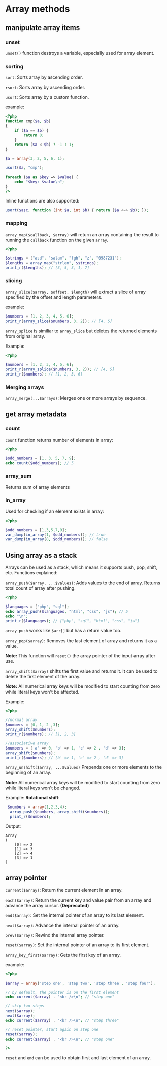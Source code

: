 # Array methods

## manipulate array items
### unset
`unset()` function destroys a variable, especially used for array element.

### sorting
`sort`: Sorts array by ascending order.

`rsort`: Sorts array by ascending order.

`usort`: Sorts array by a custom function.

example:
```php
<?php
function cmp($a, $b)
{
    if ($a == $b) {
        return 0;
    }
    return ($a < $b) ? -1 : 1;
}

$a = array(3, 2, 5, 6, 1);

usort($a, "cmp");

foreach ($a as $key => $value) {
    echo "$key: $value\n";
}
?>
```
Inline functions are also supported:
```php
usort($asc, function (int $a, int $b) { return ($a <=> $b); });
```

### mapping
`array_map($callback, $array)` will return an array containing the result to running the `callback` function on the given `array`.
```php
<?php

$strings = ["asd", "salam", "fgh", "z", "0987231"];
$lengths = array_map("strlen", $strings);
print_r($lengths); // [3, 5, 3, 1, 7]
```

### slicing
`array_slice($array, $offset, $length)` will extract a slice of array specified by the offset and length parameters.

example:
```php
$numbers = [1, 2, 3, 4, 5, 6];
print_r(array_slice($numbers, 3, 2)); // [4, 5]
```

`array_splice` is similiar to `array_slice` but deletes the returned elements from original array.

Example:
```php
<?php

$numbers = [1, 2, 3, 4, 5, 6];
print_r(array_splice($numbers, 3, 2)); // [4, 5]
print_r($numbers); // [1, 2, 3, 6]
```
### Merging arrays
`array_merge(...$arrays)`: Merges one or more arrays by sequence.

## get array metadata
### count
`count` function returns number of elements in array:
```php
<?php

$odd_numbers = [1, 3, 5, 7, 9];
echo count($odd_numbers); // 5
```

### array_sum
Returns sum of array elements

### in_array
Used for checking if an element exists in array:
```php
<?php

$odd_numbers = [1,3,5,7,9];
var_dump(in_array(1, $odd_numbers)); // true
var_dump(in_array(8, $odd_numbers)); // false
```

## Using array as a stack
Arrays can be used as a stack, which means it supports push, pop, shift, etc. Functions explained:

`array_push($array, ...$values)`: Adds values to the end of array. Returns total count of array after pushing.
```php
<?php

$languages = ["php", "sql"];
echo array_push($languages, "html", "css", "js"); // 5
echo "\n";
print_r($languages); // ["php", "sql", "html", "css", "js"]
```
`array_push` works like `$arr[]` but has a return value too.

`array_pop($array)`: Removes the last element of array and returns it as a value.

**Note:** This function will `reset()` the array pointer of the input array after use.

`array_shift($array)` shifts the first value and returns it. It can be used to delete the first element of the array.

**Note:** All numerical array keys will be modified to start counting from zero while literal keys won't be affected.

Example:
```php
<?php

//normal array
$numbers = [0, 1, 2 ,3];
array_shift($numbers);
print_r($numbers); // [1, 2, 3]

//associative array
$numbers = ['a' => 0, 'b' => 1, 'c' => 2 , 'd' => 3];
array_shift($numbers);
print_r($numbers); // [b' => 1, 'c' => 2 , 'd' => 3]
```

`array_unshift($array, ...$values)` Prepends one or more elements to the beginning of an array.

**Note:** All numerical array keys will be modified to start counting from zero while literal keys won't be changed.

Example: **Rotational shift**:
```php
 $numbers = array(1,2,3,4);
  array_push($numbers, array_shift($numbers));
  print_r($numbers);
```
Output:
```
Array
(
    [0] => 2
    [1] => 3
    [2] => 4
    [3] => 1
)
```

## array pointer
`current($array)`: Return the current element in an array.

`each($array)`: Return the current key and value pair from an array and advance the array cursor. **(Deprecated)**

`end($array)`: Set the internal pointer of an array to its last element.

`next($array)`: Advance the internal pointer of an array.

`prev($array)`: Rewind the internal array pointer.

`reset($array)`: Set the internal pointer of an array to its first element.

`array_key_first($array)`: Gets the first key of an array.

example:
```php
<?php

$array = array('step one', 'step two', 'step three', 'step four');

// by default, the pointer is on the first element
echo current($array) . "<br />\n"; // "step one"

// skip two steps
next($array);
next($array);
echo current($array) . "<br />\n"; // "step three"

// reset pointer, start again on step one
reset($array);
echo current($array) . "<br />\n"; // "step one"

?>
```
`reset` and `end` can be used to obtain first and last element of an array.